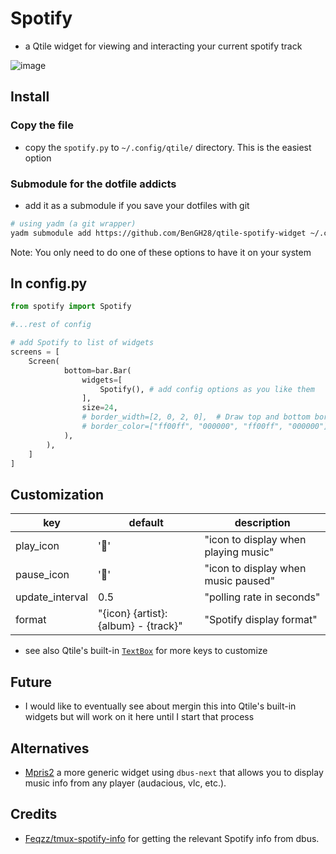 # Spotify
- a Qtile widget for viewing and interacting your current spotify track

![image](https://user-images.githubusercontent.com/45215137/160912874-9f6ebaa4-5b9a-4fda-9fcb-ecc7d04123a9.png)

## Install

### Copy the file

- copy the `spotify.py` to `~/.config/qtile/` directory. This is the easiest option

### Submodule for the dotfile addicts

- add it as a submodule if you save your dotfiles with git

```sh
# using yadm (a git wrapper)
yadm submodule add https://github.com/BenGH28/qtile-spotify-widget ~/.config/qtile/spotify
```

Note: You only need to do one of these options to have it on your system


## In config.py

```python
from spotify import Spotify

#...rest of config

# add Spotify to list of widgets
screens = [
    Screen(
            bottom=bar.Bar(
                widgets=[
                    Spotify(), # add config options as you like them
                ],
                size=24,
                # border_width=[2, 0, 2, 0],  # Draw top and bottom borders
                # border_color=["ff00ff", "000000", "ff00ff", "000000"]  # Borders are magenta
            ),
        ),
    ]
]
```

## Customization

| key | default | description |
|-----|---------|-------------|
|play_icon| ''| "icon to display when playing music"|
|pause_icon| ''| "icon to display when music paused"|
|update_interval| 0.5| "polling rate in seconds"|
|format| "{icon} {artist}:{album} - {track}"| "Spotify display format"|

- see also Qtile's built-in [`TextBox`](https://docs.qtile.org/en/stable/manual/ref/widgets.html#libqtile.widget.TextBox) for more keys to customize

## Future
- I would like to eventually see about mergin this into Qtile's built-in widgets but will work on it here until I start that process

## Alternatives

- [Mpris2](https://docs.qtile.org/en/stable/manual/ref/widgets.html#libqtile.widget.Mpris2) a more generic widget using `dbus-next`
that allows you to display music info from any player (audacious, vlc, etc.).

## Credits

- [Feqzz/tmux-spotify-info](https://github.com/Feqzz/tmux-spotify-info/blob/master/scripts/get_current_song.sh) for getting the relevant Spotify info from dbus.
